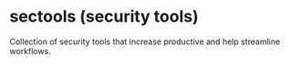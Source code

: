 # sectools (security tools)

Collection of security tools that increase productive and help streamline workflows.